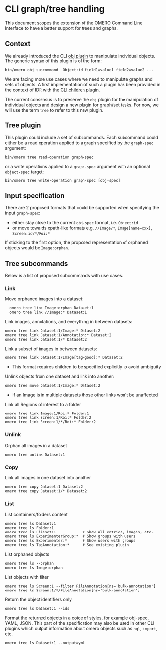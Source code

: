 # CLI graph/tree handling

This document scopes the extension of the OMERO Command Line Interface to
have a better support for trees and graphs.

## Context

We already introduced the CLI [obj plugin](http://www.openmicroscopy.org/site/support/omero5.2/developers/cli/obj.html) to manipulate individual objects. The generic syntax of this plugin is of
the form:

    bin/omero obj subcommand  Object:id field1=value1 field2=value2 ...

We are facing more use cases where we need to manipulate graphs and sets of
objects. A first implementation of such a plugin has been provided in the context
of IDR with the [CLI children plugin](https://github.com/openmicroscopy/openmicroscopy/pull/4182).

The current consensus is to preserve the `obj` plugin for the manipulation of
individual objects and design a new plugin for graph/set tasks. For now, we will use the term `tree` to refer to this new plugin.

## Tree plugin

This plugin could include a set of subcommands. Each subcommand could either
be a read operation applied to a graph specified by the `graph-spec` argument:

    bin/omero tree read-operation graph-spec

or a write operations applied to a `graph-spec` argument with an optional
`object-spec` target:

    bin/omero tree write-operation graph-spec [obj-spec]

## Input specification

There are 2 proposed formats that could be supported when specifying the input
`graph-spec`:

-   either stay close to the current `obj-spec` format, i.e. `Object:id`
-   or move towards xpath-like formats e.g. `//Image/*`, `Image[name=xxx]`, `Screen:id/*/Roi:*`

If sticking to the first option, the proposed representation of orphaned
objects would be `Image:orphan`.

## Tree subcommands

Below is a list of proposed subcommands with use cases.

### Link

Move orphaned images into a dataset:

      omero tree link Image:orphan Dataset:1
      omero tree link //Image:* Dataset:1

Link images, annotations, and everything in between datasets:

    omero tree link Dataset:1/Image:* Dataset:2
    omero tree link Dataset:1/Annotation:* Dataset:2
    omero tree link Dataset:1/* Dataset:2

Link a subset of images in between datasets:

    omero tree link Dataset:1/Image[tag=good]:* Dataset:2


- This format requires children to be specified explicitly to avoid ambiguity

Unlink objects from one dataset and link into another:

    omero tree move Dataset:1/Image:* Dataset:2

- If an Image is in multiple datasets those other links won't be unaffected

Link all Regions of interest to a folder

    omero tree link Image:1/Roi:* Folder:1
    omero tree link Screen:1/Roi:* Folder:2
    omero tree link Screen:1/*/Roi:* Folder:2

### Unlink

Orphan all images in a dataset

    omero tree unlink Dataset:1

### Copy

Link all images in one dataset into another

    omero tree copy Dataset:1 Dataset:2
    omero tree copy Dataset:1/* Dataset:2

### List

List containers/folders content

    omero tree ls Dataset:1
    omero tree ls Folder:1
    omero tree ls Fileset:1            # Show all entries, images, etc.
    omero tree ls ExperimenterGroup:*  # Show groups with users
    omero tree ls Experimenter:*       # Show users with groups
    omero tree ls TagAnnotation:*      # See existing plugin

List orphaned objects

    omero tree ls --orphan
    omero tree ls Image:orphan


List objects with filter

    omero tree ls Screen:1 --filter FileAnnotation[ns='bulk-annotation']
    omero tree ls Screen:1/*/FileAnnotation[ns='bulk-annotation']

Return the object identifiers only

    omero tree ls Dataset:1 --ids

Format the returned objects in a coice of styles, for example obj-spec, YAML, JSON.
This part of the specification may also be used in other CLI plugins which output information about omero objects such as `hql`, `import`, etc.

    omero tree ls Dataset:1 --output=yml

